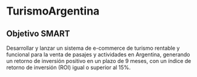 # TurismoArgentina  

## Objetivo SMART  
Desarrollar y lanzar un sistema de e-commerce de turismo rentable y funcional para la venta de pasajes y actividades en Argentina, generando un retorno de inversión positivo en un plazo de 9 meses, con un índice de retorno de inversión (ROI) igual o superior al 15%.
